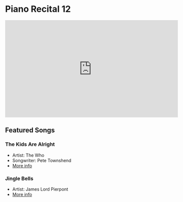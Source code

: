 # Piano Recital 12

<iframe width="560" height="315" src="https://www.youtube.com/embed/E7a9WUDLlU0" title="Piano Recital 12" frameborder="0" allow="accelerometer; clipboard-write; encrypted-media; gyroscope; picture-in-picture; web-share" allowfullscreen></iframe>

## Featured Songs

### The Kids Are Alright

- Artist: The Who
- Songwriter: Pete Townshend
- [More info](https://en.wikipedia.org/wiki/The_Kids_Are_Alright_(song))

### Jingle Bells

- Artist: James Lord Pierpont
- [More info](https://en.wikipedia.org/wiki/Jingle_Bells)

